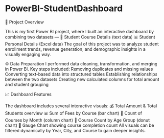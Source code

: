 # PowerBI-StudentDashboard

📘 Project Overview

This is my first Power BI project, where I built an interactive dashboard by combining two datasets —
🧾 Student Course Details (text data)
📊 Student Personal Details (Excel data)
The goal of this project was to analyze student enrollment trends, revenue generation, and demographic insights in a visually engaging way.

⚙️ Data Preparation
I performed data cleaning, transformation, and merging in Power BI.
Key steps included:
Removing duplicates and missing values
Converting text-based data into structured tables
Establishing relationships between the two datasets
Creating new calculated columns for total amount and student grouping

📈 Dashboard Features

The dashboard includes several interactive visuals:
💰 Total Amount & Total Students overview
📊 Sum of Fees by Course (bar chart)
📅 Count of Courses by Month (column chart)
👥 Course Count by Age Group (donut chart)
🎯 Gauge Chart showing course completion count
All visuals can be filtered dynamically by Year, City, and Course to gain deeper insights.

